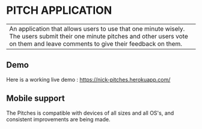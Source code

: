 # PITCH APPLICATION

<table>
<tr>
<td>
An application that allows users to use that one minute wisely. The users submit their one minute pitches and other users vote on them and leave comments to give their feedback on them.
</td>
</tr>
</table>

## Demo
Here is a working live demo : https://nick-pitches.herokuapp.com/

## Mobile support
The Pitches is compatible with devices of all sizes and all OS's, and consistent improvements are being made.
